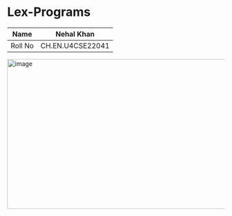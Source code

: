 # Lex-Programs


| Name    | Nehal Khan |
| -------- | ------- |
| Roll No  | CH.EN.U4CSE22041    |

<img width="741" height="346" alt="image" src="https://github.com/user-attachments/assets/dc9ce5db-08c9-4a39-9d5d-55b2b5becb79" />

